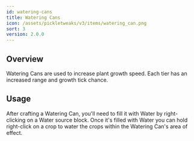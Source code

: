 ```yaml
---
id: watering-cans
title: Watering Cans
icon: /assets/pickletweaks/v3/items/watering_can.png
sort: 3
version: 2.0.0
---
```


## Overview

Watering Cans are used to increase plant growth speed. Each tier has an increased range and growth tick chance.

## Usage

After crafting a Watering Can, you'll need to fill it with Water by right-clicking on a Water source block. Once it's filled with Water you can hold right-click on a crop to water the crops within the Watering Can's area of effect.
